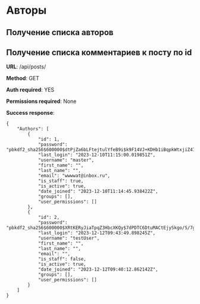 # Авторы 

## Получение списка авторов 
## Получение списка комментариев к посту по id 
**URL**: /api/posts/

**Method**: GET

**Auth required**: YES

**Permissions required**: None

**Success response**:

```
{
    "Authors": [
        {
            "id": 1,
            "password": "pbkdf2_sha256$600000$dtPjZa6bLFtejtulYfeB9i$k9F14VJ+KDHb1iBqpkWtxjiZ47mJduqXuoMnvIByxEw=",
            "last_login": "2023-12-10T11:15:00.019851Z",
            "username": "master",
            "first_name": "",
            "last_name": "",
            "email": "wwwwat@inbox.ru",
            "is_staff": true,
            "is_active": true,
            "date_joined": "2023-12-10T11:14:45.938422Z",
            "groups": [],
            "user_permissions": []
        },
        {
            "id": 2,
            "password": "pbkdf2_sha256$600000$XRtKERyJiaTpqZ3HbcXKQy$7dPDTC6DtuMACtEjySkgo/S/7gE4qavkuqmCDBpWCXo=",
            "last_login": "2023-12-12T09:43:49.898245Z",
            "username": "testUser",
            "first_name": "",
            "last_name": "",
            "email": "",
            "is_staff": false,
            "is_active": true,
            "date_joined": "2023-12-12T09:40:12.862142Z",
            "groups": [],
            "user_permissions": []
        }
    ]
}
```
